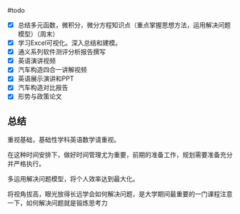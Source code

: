 #todo
- [x] 总结多元函数，微积分，微分方程知识点（重点掌握思想方法，运用解决问题模型）（周末）
- [x]  学习Excel可视化。深入总结和建模。
- [x] 通义系列软件测评分析报告撰写
- [x] 英语演讲视频
- [x] 汽车构造四合一讲解视频
- [x] 英语展示演讲和PPT
- [x] 汽车构造对比报告
- [x] 形势与政策论文

## 总结

重视基础，基础性学科英语数学请重视。

 在这种时间安排下，做好时间管理尤为重要，前期的准备工作，规划需要准备充分并严格执行。
 
多运用解决问题模型，将个人效率达到最大化。

将视角拔高，眼光放得长远学会如何解决问题，是大学期间最重要的一门课程注意一下，如何解决问题就是锻炼思考力

